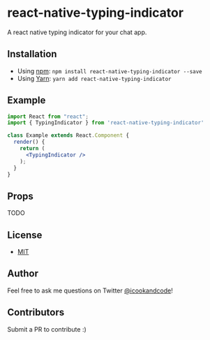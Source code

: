 # react-native-typing-indicator
A react native typing indicator for your chat app.

## Installation

* Using [npm](https://www.npmjs.com/#getting-started): `npm install react-native-typing-indicator --save`
* Using [Yarn](https://yarnpkg.com/): `yarn add react-native-typing-indicator`

## Example

```jsx
import React from "react";
import { TypingIndicator } from 'react-native-typing-indicator'

class Example extends React.Component {
  render() {
    return (
      <TypingIndicator />
    );
  }
}
```

## Props

TODO

## License

* [MIT](LICENSE)


## Author

Feel free to ask me questions on Twitter [@icookandcode](https://www.twitter.com/icookandcode)!

## Contributors

Submit a PR to contribute :)
